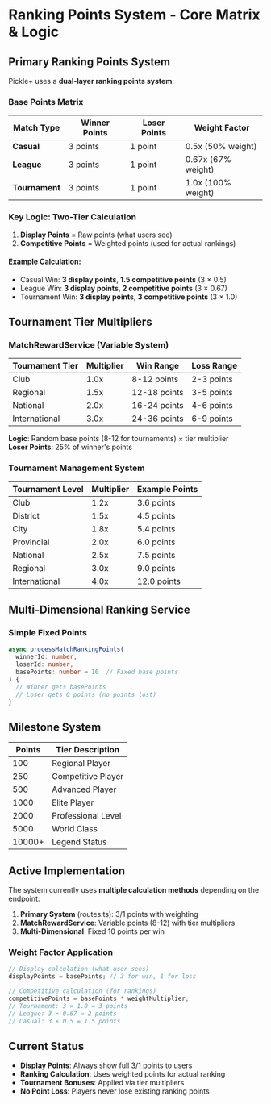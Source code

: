# Ranking Points System - Core Matrix & Logic

## Primary Ranking Points System

Pickle+ uses a **dual-layer ranking points system**:

### Base Points Matrix

| Match Type | Winner Points | Loser Points | Weight Factor |
|------------|---------------|--------------|---------------|
| **Casual** | 3 points | 1 point | 0.5x (50% weight) |
| **League** | 3 points | 1 point | 0.67x (67% weight) |
| **Tournament** | 3 points | 1 point | 1.0x (100% weight) |

### Key Logic: Two-Tier Calculation

1. **Display Points** = Raw points (what users see)
2. **Competitive Points** = Weighted points (used for actual rankings)

#### Example Calculation:
- Casual Win: **3 display points**, **1.5 competitive points** (3 × 0.5)
- League Win: **3 display points**, **2 competitive points** (3 × 0.67)  
- Tournament Win: **3 display points**, **3 competitive points** (3 × 1.0)

## Tournament Tier Multipliers

### MatchRewardService (Variable System)
| Tournament Tier | Multiplier | Win Range | Loss Range |
|------------------|------------|-----------|------------|
| Club | 1.0x | 8-12 points | 2-3 points |
| Regional | 1.5x | 12-18 points | 3-5 points |
| National | 2.0x | 16-24 points | 4-6 points |
| International | 3.0x | 24-36 points | 6-9 points |

**Logic**: Random base points (8-12 for tournaments) × tier multiplier  
**Loser Points**: 25% of winner's points

### Tournament Management System
| Tournament Level | Multiplier | Example Points |
|------------------|------------|----------------|
| Club | 1.2x | 3.6 points |
| District | 1.5x | 4.5 points |
| City | 1.8x | 5.4 points |
| Provincial | 2.0x | 6.0 points |
| National | 2.5x | 7.5 points |
| Regional | 3.0x | 9.0 points |
| International | 4.0x | 12.0 points |

## Multi-Dimensional Ranking Service

### Simple Fixed Points
```typescript
async processMatchRankingPoints(
  winnerId: number,
  loserId: number,
  basePoints: number = 10  // Fixed base points
) {
  // Winner gets basePoints
  // Loser gets 0 points (no points lost)
}
```

## Milestone System

| Points | Tier Description |
|--------|------------------|
| 100 | Regional Player |
| 250 | Competitive Player |
| 500 | Advanced Player |
| 1000 | Elite Player |
| 2000 | Professional Level |
| 5000 | World Class |
| 10000+ | Legend Status |

## Active Implementation

The system currently uses **multiple calculation methods** depending on the endpoint:

1. **Primary System** (routes.ts): 3/1 points with weighting
2. **MatchRewardService**: Variable points (8-12) with tier multipliers
3. **Multi-Dimensional**: Fixed 10 points per win

### Weight Factor Application

```javascript
// Display calculation (what user sees)
displayPoints = basePoints; // 3 for win, 1 for loss

// Competitive calculation (for rankings)
competitivePoints = basePoints * weightMultiplier;
// Tournament: 3 × 1.0 = 3 points
// League: 3 × 0.67 = 2 points  
// Casual: 3 × 0.5 = 1.5 points
```

## Current Status

- **Display Points**: Always show full 3/1 points to users
- **Ranking Calculation**: Uses weighted points for actual ranking
- **Tournament Bonuses**: Applied via tier multipliers
- **No Point Loss**: Players never lose existing ranking points